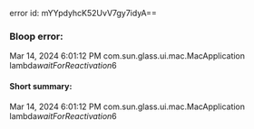 error id: mYYpdyhcK52UvV7gy7idyA==
### Bloop error:

Mar 14, 2024 6:01:12 PM com.sun.glass.ui.mac.MacApplication lambda$waitForReactivation$6
#### Short summary: 

Mar 14, 2024 6:01:12 PM com.sun.glass.ui.mac.MacApplication lambda$waitForReactivation$6